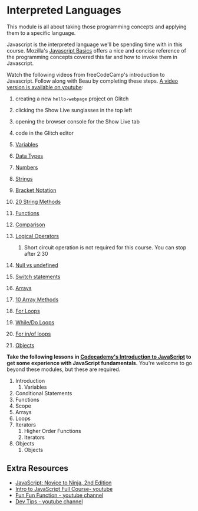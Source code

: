 # Interpreted Languages

This module is all about taking those programming concepts and applying them to a specific language.

Javascript is the interpreted language we'll be spending time with in this course. Mozilla's [Javascript Basics][1] offers a nice and concise reference of the programming concepts covered this far and how to invoke them in Javascript.

Watch the following videos from freeCodeCamp's introduction to Javascript. Follow along with Beau by completing these steps. [A video version is available on youtube][11]:

1. creating a new `hello-webpage` project on Glitch
1. clicking the Show Live sunglasses in the top left
1. opening the browser console for the Show Live tab
1. code in the Glitch editor

1. [Variables][8]
1. [Data Types][9]
1. [Numbers][10]
1. [Strings][12]
1. [Bracket Notation][13]
1. [20 String Methods][14]
1. [Functions][15]
1. [Comparison][16]
1. [Logical Operators][18]
    1. Short circuit operation is not required for this course. You can stop after 2:30
1. [Null vs undefined][17]
1. [Switch statements][19]
1. [Arrays][20]
1. [10 Array Methods][21]
1. [For Loops][22]
1. [While/Do Loops][23]
1. [For in/of loops][24]
1. [Objects][25]

**Take the following lessons in [Codecademy's Introduction to JavaScript][3] to get some experience with JavaScript fundamentals.** You're welcome to go beyond these modules, but these are required.

1. Introduction
    1. Variables
1. Conditional Statements
1. Functions
1. Scope
1. Arrays
1. Loops
1. Iterators
    1. Higher Order Functions
    1. Iterators
1. Objects
    1. Objects

## Extra Resources

* [JavaScript: Novice to Ninja, 2nd Edition][2]
* [Intro to JavaScript Full Course- youtube][5]
* [Fun Fun Function - youtube channel][6]
* [Dev Tips - youtube channel][7]

[1]: https://developer.mozilla.org/en-US/docs/Learn/Getting_started_with_the_web/JavaScript_basics#Language_basics_crash_course
[2]: https://proquest-safaribooksonline-com.ezrcc.vccs.edu:2443/book/programming/javascript/9781492023623
[3]: https://www.codecademy.com/learn/introduction-to-javascript
[5]: https://www.youtube.com/playlist?list=PLWKjhJtqVAbk2qRZtWSzCIN38JC_NdhW5
[6]: https://www.youtube.com/channel/UCO1cgjhGzsSYb1rsB4bFe4Q
[7]: https://www.youtube.com/user/DevTipsForDesigners
[8]: https://youtu.be/le-URjBhevE
[9]: https://youtu.be/808eYu9B9Yw
[10]: https://youtu.be/nBEBraDJkFg
[11]: https://youtu.be/j8QiWpIz17s
[12]: https://youtu.be/Vd_Z1bYGrCM
[13]: https://youtu.be/sPmRfjJdg5Y
[14]: https://youtu.be/VRz0nbax0uI
[15]: https://youtu.be/R8SjM4DKK80
[16]: https://youtu.be/7WkfzokHGqo
[17]: https://youtu.be/VwaqJy_clnc
[18]: https://youtu.be/r7v6EIiHfVA
[19]: https://youtu.be/fM5qnyasUYI
[20]: https://youtu.be/QEZXbRiaY1I
[21]: https://youtu.be/MeZVVxLn26E
[22]: https://youtu.be/24Wpg6njlYI
[23]: https://youtu.be/v9zgD8wjtbw
[24]: https://youtu.be/a3KHBqH7njs
[25]: https://youtu.be/Gp5nnerXETg